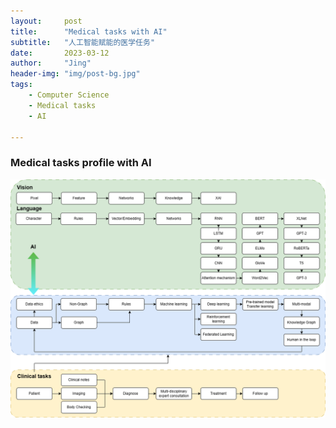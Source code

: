 ```yaml
---
layout:     post
title:      "Medical tasks with AI"
subtitle:   "人工智能赋能的医学任务"
date:       2023-03-12
author:     "Jing"
header-img: "img/post-bg.jpg"
tags:
    - Computer Science
    - Medical tasks
    - AI

---
```



### Medical tasks profile with AI

![MedAIprofile](/img/20230312-medai.png)
